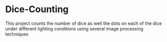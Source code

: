 # Dice-Counting
This project counts the number of dice as well the dots on each of the dice under different lighting conditions using several image processing techniques
